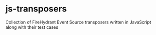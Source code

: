 # js-transposers
Collection of FireHydrant Event Source transposers written in JavaScript along with their test cases
